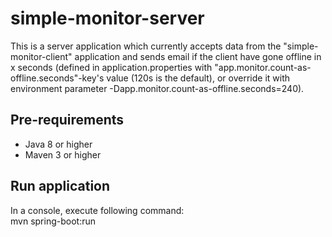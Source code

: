 # simple-monitor-server
This is a server application which currently accepts data from the "simple-monitor-client" application and sends email
if the client have gone offline in x seconds (defined in application.properties
with "app.monitor.count-as-offline.seconds"-key's value (120s is the default), or override it
with environment parameter -Dapp.monitor.count-as-offline.seconds=240).

## Pre-requirements
- Java 8 or higher
- Maven 3 or higher

## Run application
In a console, execute following command:<br/>
mvn spring-boot:run
